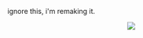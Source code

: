 ignore this, i'm remaking it.


<p align="center">
</a>
<img src="https://komarev.com/ghpvc/?username=moonchiip&color=ffc2df&style=flat&label=_ _(๑ᵔ⤙ᵔ๑)_ _" /> <p align="center">
